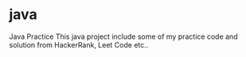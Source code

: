 # java
Java Practice
This java project include some of my practice code and solution from HackerRank, Leet Code etc..

